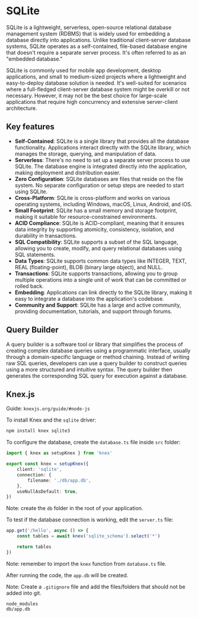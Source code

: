 # SQLite

SQLite is a lightweight, serverless, open-source relational database management system (RDBMS) that is widely used for embedding a database directly into applications. Unlike traditional client-server database systems, SQLite operates as a self-contained, file-based database engine that doesn't require a separate server process. It's often referred to as an "embedded database."

SQLite is commonly used for mobile app development, desktop applications, and small to medium-sized projects where a lightweight and easy-to-deploy database solution is needed. It's well-suited for scenarios where a full-fledged client-server database system might be overkill or not necessary. However, it may not be the best choice for large-scale applications that require high concurrency and extensive server-client architecture.

## Key features

- **Self-Contained**: SQLite is a single library that provides all the database functionality. Applications interact directly with the SQLite library, which manages the storage, querying, and manipulation of data.
- **Serverless**: There's no need to set up a separate server process to use SQLite. The database engine is integrated directly into the application, making deployment and distribution easier.
- **Zero Configuration**: SQLite databases are files that reside on the file system. No separate configuration or setup steps are needed to start using SQLite.
- **Cross-Platform**: SQLite is cross-platform and works on various operating systems, including Windows, macOS, Linux, Android, and iOS.
- **Small Footprint**: SQLite has a small memory and storage footprint, making it suitable for resource-constrained environments.
- **ACID Compliance**: SQLite is ACID-compliant, meaning that it ensures data integrity by supporting atomicity, consistency, isolation, and durability in transactions.
- **SQL Compatibility**: SQLite supports a subset of the SQL language, allowing you to create, modify, and query relational databases using SQL statements.
- **Data Types**: SQLite supports common data types like INTEGER, TEXT, REAL (floating-point), BLOB (binary large object), and NULL.
- **Transactions**: SQLite supports transactions, allowing you to group multiple operations into a single unit of work that can be committed or rolled back.
- **Embedding**: Applications can link directly to the SQLite library, making it easy to integrate a database into the application's codebase.
- **Community and Support**: SQLite has a large and active community, providing documentation, tutorials, and support through forums.

## Query Builder

A query builder is a software tool or library that simplifies the process of creating complex database queries using a programmatic interface, usually through a domain-specific language or method chaining. Instead of writing raw SQL queries, developers can use a query builder to construct queries using a more structured and intuitive syntax. The query builder then generates the corresponding SQL query for execution against a database.

## Knex.js

Guide: `knexjs.org/guide/#node-js`

To install Knex and the `sqlite` driver:

```bash
npm install knex sqlite3
```

To configure the database, create the `database.ts` file inside `src` folder:

```typescript
import { knex as setupKnex } from 'knex'

export const knex = setupKnex({
    client: 'sqlite',
    connection: {
        filename: './db/app.db',
    },
    useNullAsDefault: true,
})
```

Note: create the `db` folder in the root of your application.

To test if the database connection is working, edit the `server.ts` file:

```typescript
app.get('/hello', async () => {
    const tables = await knex('sqlite_schema').select('*')

    return tables
})
```

Note: remember to import the `knex` function from `database.ts` file.

After running the code, the `app.db` will be created.

Note: Create a `.gitignore` file and add the files/folders that should not be added into git.

```text
node_modules
db/app.db
```
